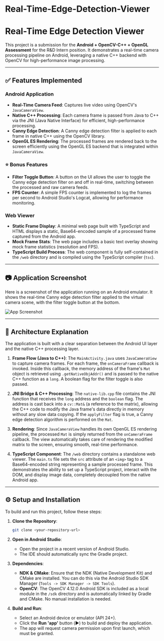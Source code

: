 # Real-Time-Edge-Detection-Viewer
# Real-Time Edge Detection Viewer

This project is a submission for the **Android + OpenCV-C++ + OpenGL Assessment** for the R&D Intern position. It demonstrates a real-time camera processing pipeline on Android, leveraging a native C++ backend with OpenCV for high-performance image processing.

---

## ✅ Features Implemented

### Android Application
- **Real-Time Camera Feed**: Captures live video using OpenCV's `JavaCameraView`.
- **Native C++ Processing**: Each camera frame is passed from Java to C++ via the JNI (Java Native Interface) for efficient, high-performance processing.
- **Canny Edge Detection**: A Canny edge detection filter is applied to each frame in native C++ using the OpenCV library.
- **OpenGL ES Rendering**: The processed frames are rendered back to the screen efficiently using the OpenGL ES backend that is integrated within `JavaCameraView`.

### ⭐ Bonus Features
- **Filter Toggle Button**: A button on the UI allows the user to toggle the Canny edge detection filter on and off in real-time, switching between the processed and raw camera feeds.
- **FPS Counter**: A simple FPS counter is implemented to log the frames per second to Android Studio's Logcat, allowing for performance monitoring.

### Web Viewer
- **Static Frame Display**: A minimal web page built with TypeScript and HTML displays a static, Base64-encoded sample of a processed frame captured from the Android app.
- **Mock Frame Stats**: The web page includes a basic text overlay showing mock frame statistics (resolution and FPS).
- **TypeScript Build Process**: The web component is fully self-contained in the `/web` directory and is compiled using the TypeScript compiler (`tsc`).

---

## 📷 Application Screenshot

Here is a screenshot of the application running on an Android emulator. It shows the real-time Canny edge detection filter applied to the virtual camera scene, with the filter toggle button at the bottom.

![App Screenshot](app_screenshot.png)

---

## 🧠 Architecture Explanation

The application is built with a clear separation between the Android UI layer and the native C++ processing layer.

1.  **Frame Flow (Java to C++)**: The `MainActivity.java` uses `JavaCameraView` to capture camera frames. For each frame, the `onCameraFrame` callback is invoked. Inside this callback, the memory address of the frame's `Mat` object is retrieved using `.getNativeObjAddr()` and is passed to the native C++ function as a `long`. A boolean flag for the filter toggle is also passed.

2.  **JNI Bridge & C++ Processing**: The `native-lib.cpp` file contains the JNI function that receives the `long` address and the `boolean` flag. The address is cast back into a `cv::Mat&` (a reference to the matrix), allowing the C++ code to modify the Java frame's data directly in memory without any slow data copying. If the `applyFilter` flag is true, a Canny edge detection algorithm is performed on the `Mat`.

3.  **Rendering**: Since `JavaCameraView` handles its own OpenGL ES rendering pipeline, the processed `Mat` is simply returned from the `onCameraFrame` callback. The view automatically takes care of rendering the modified matrix to the screen, ensuring smooth, real-time performance.

4.  **TypeScript Component**: The `/web` directory contains a standalone web viewer. The `main.ts` file sets the `src` attribute of an `<img>` tag to a Base64-encoded string representing a sample processed frame. This demonstrates the ability to set up a TypeScript project, interact with the DOM, and display image data, completely decoupled from the native Android app.

---

## ⚙️ Setup and Installation

To build and run this project, follow these steps:

1.  **Clone the Repository**:
    ```bash
    git clone <your-repository-url>
    ```

2.  **Open in Android Studio**:
    * Open the project in a recent version of Android Studio.
    * The IDE should automatically sync the Gradle project.

3.  **Dependencies**:
    * **NDK & CMake**: Ensure that the NDK (Native Development Kit) and CMake are installed. You can do this via the Android Studio SDK Manager (`Tools -> SDK Manager -> SDK Tools`).
    * **OpenCV**: The OpenCV 4.12.0 Android SDK is included as a local module in the `/sdk` directory and is automatically linked by Gradle and CMake. No manual installation is needed.

4.  **Build and Run**:
    * Select an Android device or emulator (API 24+).
    * Click the **Run 'app'** button (▶️) to build and deploy the application.
    * The app will request camera permission upon first launch, which must be granted.